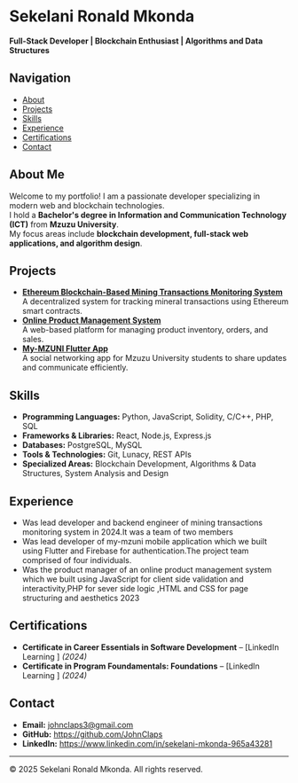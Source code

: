 # Sekelani Ronald Mkonda
**Full-Stack Developer | Blockchain Enthusiast | Algorithms and Data Structures**  

## Navigation  
- [About](#about)  
- [Projects](#projects)  
- [Skills](#skills)  
- [Experience](#experience)  
- [Certifications](#certifications)  
- [Contact](#contact)  

## About Me  
Welcome to my portfolio! I am a passionate developer specializing in modern web and blockchain technologies.  
I hold a **Bachelor's degree in Information and Communication Technology (ICT)** from **Mzuzu University**.  
My focus areas include **blockchain development, full-stack web applications, and algorithm design**.  

## Projects  
- **[Ethereum Blockchain-Based Mining Transactions Monitoring System](#)**  
  A decentralized system for tracking mineral transactions using Ethereum smart contracts.  
- **[Online Product Management System](#)**  
  A web-based platform for managing product inventory, orders, and sales.  
- **[My-MZUNI Flutter App](#)**  
  A social networking app for Mzuzu University students to share updates and communicate efficiently.  

## Skills  
- **Programming Languages:** Python, JavaScript, Solidity, C/C++, PHP, SQL  
- **Frameworks & Libraries:** React, Node.js, Express.js  
- **Databases:** PostgreSQL, MySQL  
- **Tools & Technologies:** Git, Lunacy, REST APIs  
- **Specialized Areas:** Blockchain Development, Algorithms & Data Structures, System Analysis and Design

## Experience  
- Was lead developer and backend engineer of mining transactions monitoring system in 2024.It was a team of two members
- Was lead developer of  my-mzuni mobile application which we built using Flutter and Firebase for authentication.The project team comprised of four individuals.
- Was the product manager of an online product management system which we built using JavaScript for client side validation and interactivity,PHP for sever side logic ,HTML and CSS for page structuring and aesthetics 2023
## Certifications
- **Certificate in Career Essentials in Software Development** – [LinkedIn Learning ] _(2024)_  
- **Certificate in Program Foundamentals: Foundations** – [LinkedIn Learning ] _(2024)_ 

## Contact  
- **Email:** johnclaps3@gmail.com 
- **GitHub:** https://github.com/JohnClaps 
- **LinkedIn:** https://www.linkedin.com/in/sekelani-mkonda-965a43281
---
© 2025 Sekelani Ronald Mkonda. All rights reserved.
